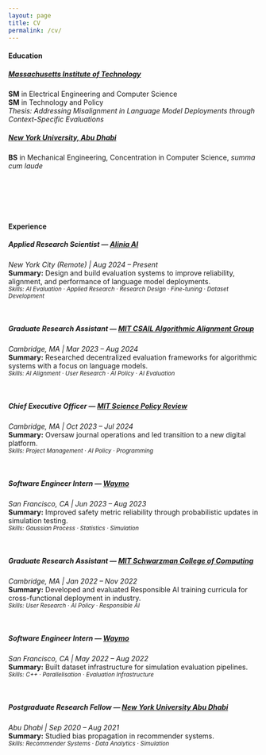 ```yaml
---
layout: page
title: CV
permalink: /cv/
---
```


#### Education

##### [Massachusetts Institute of Technology](https://www.mit.edu)  
  **SM** in Electrical Engineering and Computer Science  
  **SM** in Technology and Policy  
  _Thesis: Addressing Misalignment in Language Model Deployments through Context-Specific Evaluations_  

##### [New York University, Abu Dhabi](https://nyuad.nyu.edu)  
  **BS** in Mechanical Engineering, Concentration in Computer Science, _summa cum laude_  

&nbsp;

&nbsp;
---
#### Experience

##### Applied Research Scientist — [Alinia AI](https://alinia.ai)
*New York City (Remote) | Aug 2024 – Present*  
**Summary:** Design and build evaluation systems to improve reliability, alignment, and performance of language model deployments.  
<sub><i>_Skills: AI Evaluation · Applied Research · Research Design · Fine-tuning · Dataset Development_</i></sub>

&nbsp;

##### Graduate Research Assistant — [MIT CSAIL Algorithmic Alignment Group](https://algorithmicalignment.csail.mit.edu)
*Cambridge, MA | Mar 2023 – Aug 2024*  
**Summary:** Researched decentralized evaluation frameworks for algorithmic systems with a focus on language models.  
<sub><i>_Skills: AI Alignment · User Research · AI Policy · AI Evaluation_</i></sub>

&nbsp;

##### Chief Executive Officer — [MIT Science Policy Review](https://sciencepolicyreview.org)
*Cambridge, MA | Oct 2023 – Jul 2024*  
**Summary:** Oversaw journal operations and led transition to a new digital platform.  
<sub><i>_Skills: Project Management · AI Policy · Programming_</i></sub>

&nbsp;

##### Software Engineer Intern — [Waymo](https://waymo.com)  
*San Francisco, CA | Jun 2023 – Aug 2023*  
**Summary:** Improved safety metric reliability through probabilistic updates in simulation testing.  
<sub><i>_Skills: Gaussian Process · Statistics · Simulation_</i></sub>

&nbsp;

##### Graduate Research Assistant — [MIT Schwarzman College of Computing](https://computing.mit.edu/)  
*Cambridge, MA | Jan 2022 – Nov 2022*  
**Summary:** Developed and evaluated Responsible AI training curricula for cross-functional deployment in industry.  
<sub><i>_Skills: User Research · AI Policy · Responsible AI_</i></sub>

&nbsp;

##### Software Engineer Intern — [Waymo](https://waymo.com)  
*San Francisco, CA | May 2022 – Aug 2022*  
**Summary:** Built dataset infrastructure for simulation evaluation pipelines.  
<sub><i>_Skills: C++ · Parallelisation · Evaluation Infrastructure_</i></sub>

&nbsp;

##### Postgraduate Research Fellow — [New York University Abu Dhabi](https://nyuad.nyu.edu)  
*Abu Dhabi | Sep 2020 – Aug 2021*  
**Summary:** Studied bias propagation in recommender systems.  
<sub><i>_Skills: Recommender Systems · Data Analytics · Simulation_</i></sub>
